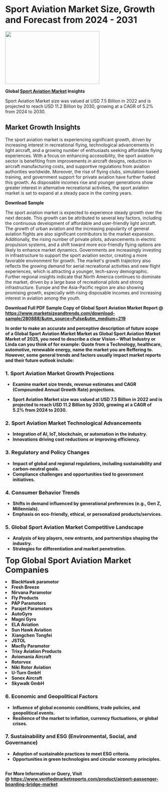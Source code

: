 <H1>Sport Aviation Market Size, Growth and Forecast from 2024 - 2031</H1><img class="aligncenter size-medium wp-image-584254" src="https://thirdeyenews.in/wp-content/uploads/2024/09/Global-Market-Research-300x168.jpeg" alt="" width="300" height="168" /><p><strong>Global&nbsp;<a href="https://www.marketsizeandtrends.com/download-sample/280888/&amp;utm_source=Pulse&amp;utm_medium=219">Sport Aviation Market</a> Insights</strong></p><p>Sport Aviation Market size was valued at USD 7.5 Billion in 2022 and is projected to reach USD 11.2 Billion by 2030, growing at a CAGR of 5.2% from 2024 to 2030.</p><p><h2>Market Growth Insights</h2> <p>The sport aviation market is experiencing significant growth, driven by increasing interest in recreational flying, technological advancements in light aircraft, and a growing number of enthusiasts seeking affordable flying experiences. With a focus on enhancing accessibility, the sport aviation sector is benefiting from improvements in aircraft designs, reduction in aircraft manufacturing costs, and supportive regulations from aviation authorities worldwide. Moreover, the rise of flying clubs, simulation-based training, and government support for private aviation have further fueled this growth. As disposable incomes rise and younger generations show greater interest in alternative recreational activities, the sport aviation market is set to expand at a steady pace in the coming years.</p> <p><strong>Download Sample</strong></p> <p>The sport aviation market is expected to experience steady growth over the next decade. This growth can be attributed to several key factors, including the continuous development of affordable and user-friendly light aircraft. The growth of urban aviation and the increasing popularity of general aviation flights are also significant contributors to the market expansion. Additionally, the rising number of private pilots, advancements in electric propulsion systems, and a shift toward more eco-friendly flying options are likely to enhance market dynamics. Governments are increasingly investing in infrastructure to support the sport aviation sector, creating a more favorable environment for growth. The market's growth trajectory also reflects the growing demand for aerial recreational activities and new flight experiences, which is attracting a younger, tech-savvy demographic. Further regional insights indicate that North America continues to dominate the market, driven by a large base of recreational pilots and strong infrastructure. Europe and the Asia-Pacific region are also showing promising growth, especially with rising disposable incomes and increasing interest in aviation among the youth. <p><strong></p><p><span class=""><strong>Download Full PDF Sample Copy of Global Sport Aviation Market Report</strong> @ <a href="https://www.marketsizeandtrends.com/download-sample/280888/&amp;utm_source=Pulse&amp;utm_medium=219" target="_blank">https://www.marketsizeandtrends.com/download-sample/280888/&amp;utm_source=Pulse&amp;utm_medium=219</a></span></p><p>In order to make an accurate and perceptive description of future scope of a Global&nbsp;Sport Aviation Market Market as Global&nbsp;Sport Aviation Market Market of 2025, you need to describe a clear Vision &ndash; What Industry or Linda can you think of for example: Quote from a Technology, healthcare, automotive, renewable energy, name the market you are Reffering to. However, some general trends and factors usually impact market reports and their future outlook include:</p><h3>1.&nbsp;<strong>Sport Aviation Market Growth Projections</strong></h3><ul><li>Examine market size trends, revenue estimates and CAGR (Compounded Annual Growth Rate) projections.</li><li><p>Sport Aviation Market size was valued at USD 7.5 Billion in 2022 and is projected to reach USD 11.2 Billion by 2030, growing at a CAGR of 5.2% from 2024 to 2030.</p></li></ul><h3>2.&nbsp;<strong>Sport Aviation Market Technological Advancements</strong></h3><ul><li>Integration of AI, IoT, blockchain, or automation in the industry.</li><li>Innovations driving cost reductions or improving efficiency.</li></ul><h3>3.&nbsp;<strong>Regulatory and Policy Changes</strong></h3><ul><li>Impact of global and regional regulations, including sustainability and carbon-neutral goals.</li><li>Compliance challenges and opportunities tied to government initiatives.</li></ul><h3>4.&nbsp;<strong>Consumer Behavior Trends</strong></h3><ul><li>Shifts in demand influenced by generational preferences (e.g., Gen Z, Millennials).</li><li>Emphasis on eco-friendly, ethical, or personalized products/services.</li></ul><h3>5.&nbsp;<strong>Global Sport Aviation Market Competitive Landscape</strong></h3><ul><li>Analysis of key players, new entrants, and partnerships shaping the industry.</li><li>Strategies for differentiation and market penetration.</li></ul><p data-pm-slice="1 1 []"><span style="color: inherit; font-family: inherit; font-size: 25px;">Top Global Sport Aviation Market Companies</span></p><div class="" data-test-id=""><p><li>BlackHawk paramotor</li><li> Fresh Breeze</li><li> Nirvana Paramotor</li><li> Fly Products</li><li> PAP Paramotors</li><li> Parajet Paramotors</li><li> AutoGyro</li><li> Magni Gyro</li><li> ELA Aviation</li><li> Sun Hawk Aviation</li><li> Xiangchen Tongfei</li><li> JSTOL</li><li> Macfly Paramotor</li><li> Trixy Aviation Products</li><li> Aviomania Aircraft</li><li> Rotorvox</li><li> Niki Rotor Aviation</li><li> U-Turn GmbH</li><li> Sonex Aircraft</li><li> Skywalk GmbH</li></p></div><h3>6.&nbsp;<strong>Economic and Geopolitical Factors</strong></h3><ul><li>Influence of global economic conditions, trade policies, and geopolitical events.</li><li>Resilience of the market to inflation, currency fluctuations, or global crises.</li></ul><h3>7.&nbsp;<strong>Sustainability and ESG (Environmental, Social, and Governance)</strong></h3><ul><li>Adoption of sustainable practices to meet ESG criteria.</li><li>Opportunities in green technologies and circular economy principles.</li></ul><h2><strong style="font-size: 14px;">For More Information or Query, Visit @&nbsp;</strong><a style="background-color: #ffffff; font-size: 14px;" href="https://www.marketsizeandtrends.com/report/sport-aviation-market/" target="_blank">https://www.verifiedmarketreports.com/product/airport-passenger-boarding-bridge-market</a></h2>
